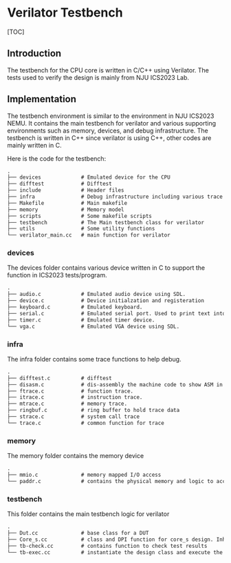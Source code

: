 # Verilator Testbench

[TOC]

## Introduction

The testbench for the CPU core is written in C/C++ using Verilator. The tests used to verify the design is mainly from NJU ICS2023 Lab.



## Implementation

The testbench environment is similar to the environment in NJU ICS2023 NEMU. It contains the main testbench for verilator and various supporting environments such as memory, devices, and debug infrastructure. The testbench is written in C++ since verilator is using C++, other codes are mainly written in C.

Here is the code for the testbench:

```txt
.
├── devices				# Emulated device for the CPU
├── difftest			# Difftest
├── include				# Header files
├── infra				# Debug infrastructure including various trace
├── Makefile			# Main makefile
├── memory				# Memory model
├── scripts				# Some makefile scripts
├── testbench			# The Main testbench class for verilator
├── utils				# Some utility functions
└── verilator_main.cc	# main function for verilator

```

### devices

The devices folder contains various device written in C to support the function in ICS2023 tests/program.

```txt
.
├── audio.c				# Emulated audio device using SDL.
├── device.c			# Device initialzation and registeration
├── keyboard.c			# Emulated keyboard.
├── serial.c			# Emulated serial port. Used to print text into the script
├── timer.c				# Emulated timer device.
└── vga.c				# Emulated VGA device using SDL.
```

### infra

The infra folder contains some trace functions to help debug.

```txt
.
├── difftest.c			# difftest 
├── disasm.c			# dis-assembly the machine code to show ASM in debug message
├── ftrace.c			# function trace.
├── itrace.c			# instruction trace.
├── mtrace.c			# memory trace.
├── ringbuf.c			# ring buffer to hold trace data
├── strace.c			# system call trace
└── trace.c				# common function for trace
```

### memory

The memory folder contains the memory device

```txt
.
├── mmio.c				# memory mapped I/O access
└── paddr.c				# contains the physical memory and logic to access memory
```

### testbench

This folder contains the main testbench logic for verilator

```txt
.
├── Dut.cc				# base class for a DUT
├── Core_s.cc			# class and DPI function for core_s design. Inherited from Dut class
├── tb-check.cc			# contains function to check test results
└── tb-exec.cc			# instantiate the design class and execute the testbench
```

